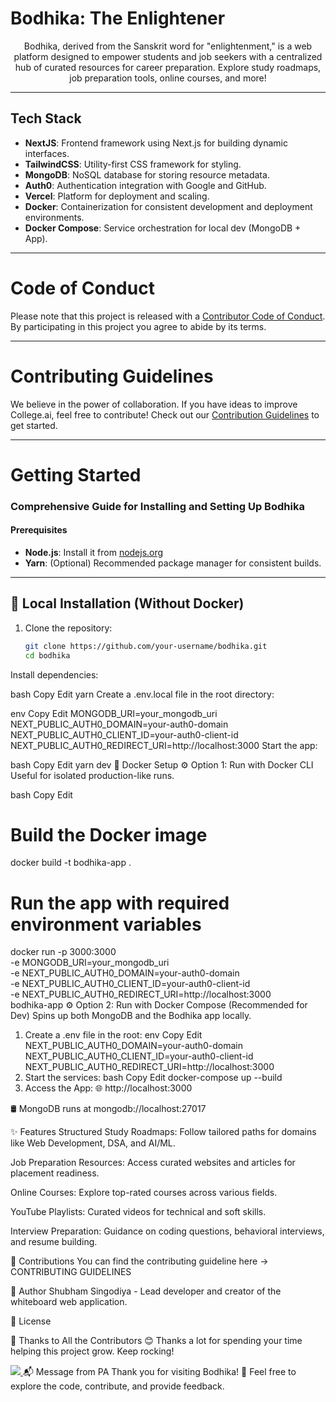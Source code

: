 # Bodhika: The Enlightener

<div align="center">
Bodhika, derived from the Sanskrit word for "enlightenment," is a web platform designed to empower students and job seekers with a centralized hub of curated resources for career preparation. Explore study roadmaps, job preparation tools, online courses, and more!
</div>

---

## Tech Stack

- **NextJS**: Frontend framework using Next.js for building dynamic interfaces.
- **TailwindCSS**: Utility-first CSS framework for styling.
- **MongoDB**: NoSQL database for storing resource metadata.
- **Auth0**: Authentication integration with Google and GitHub.
- **Vercel**: Platform for deployment and scaling.
- **Docker**: Containerization for consistent development and deployment environments.
- **Docker Compose**: Service orchestration for local dev (MongoDB + App).

---

# Code of Conduct

Please note that this project is released with a [Contributor Code of Conduct](CODE_OF_CONDUCT.md). By participating in this project you agree to abide by its terms.

---

# Contributing Guidelines

We believe in the power of collaboration. If you have ideas to improve College.ai, feel free to contribute! Check out our [Contribution Guidelines](CONTRIBUTING.md) to get started.

---

# Getting Started

### Comprehensive Guide for Installing and Setting Up Bodhika

#### Prerequisites

- **Node.js**: Install it from [nodejs.org](https://nodejs.org/)
- **Yarn**: (Optional) Recommended package manager for consistent builds.

---

## 🚀 Local Installation (Without Docker)

1. Clone the repository:
   ```bash
   git clone https://github.com/your-username/bodhika.git
   cd bodhika
Install dependencies:

bash
Copy
Edit
yarn
Create a .env.local file in the root directory:

env
Copy
Edit
MONGODB_URI=your_mongodb_uri
NEXT_PUBLIC_AUTH0_DOMAIN=your-auth0-domain
NEXT_PUBLIC_AUTH0_CLIENT_ID=your-auth0-client-id
NEXT_PUBLIC_AUTH0_REDIRECT_URI=http://localhost:3000
Start the app:

bash
Copy
Edit
yarn dev
🐳 Docker Setup
⚙️ Option 1: Run with Docker CLI
Useful for isolated production-like runs.

bash
Copy
Edit
# Build the Docker image
docker build -t bodhika-app .

# Run the app with required environment variables
docker run -p 3000:3000 \
  -e MONGODB_URI=your_mongodb_uri \
  -e NEXT_PUBLIC_AUTH0_DOMAIN=your-auth0-domain \
  -e NEXT_PUBLIC_AUTH0_CLIENT_ID=your-auth0-client-id \
  -e NEXT_PUBLIC_AUTH0_REDIRECT_URI=http://localhost:3000 \
  bodhika-app
⚙️ Option 2: Run with Docker Compose (Recommended for Dev)
Spins up both MongoDB and the Bodhika app locally.

1. Create a .env file in the root:
env
Copy
Edit
NEXT_PUBLIC_AUTH0_DOMAIN=your-auth0-domain
NEXT_PUBLIC_AUTH0_CLIENT_ID=your-auth0-client-id
NEXT_PUBLIC_AUTH0_REDIRECT_URI=http://localhost:3000
2. Start the services:
bash
Copy
Edit
docker-compose up --build
3. Access the App:
🌐 http://localhost:3000

🛢️ MongoDB runs at mongodb://localhost:27017

✨ Features
Structured Study Roadmaps: Follow tailored paths for domains like Web Development, DSA, and AI/ML.

Job Preparation Resources: Access curated websites and articles for placement readiness.

Online Courses: Explore top-rated courses across various fields.

YouTube Playlists: Curated videos for technical and soft skills.

Interview Preparation: Guidance on coding questions, behavioral interviews, and resume building.

🤝 Contributions
You can find the contributing guideline here → CONTRIBUTING GUIDELINES

👤 Author
Shubham Singodiya - Lead developer and creator of the whiteboard web application.

📜 License


💖 Thanks to All the Contributors 😊
Thanks a lot for spending your time helping this project grow. Keep rocking!

<a href="https://github.com/singodiyashubham87/bodhika/graphs/contributors"> <img src="https://contrib.rocks/image?repo=singodiyashubham87/bodhika" /> </a>
📬 Message from PA
Thank you for visiting Bodhika! 💝
Feel free to explore the code, contribute, and provide feedback.
